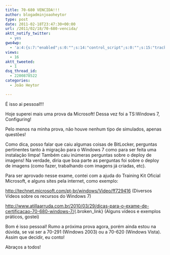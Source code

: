 ```yaml
---
title: 70-680 VENCIDA!!!
author: blogadminjoaoheytor
type: post
date: 2011-02-18T23:47:30+00:00
url: /2011/02/18/70-680-vencida/
aktt_notify_twitter:
  - yes
gwo4wp:
  - 'a:4:{s:7:"enabled";s:0:"";s:14:"control_script";s:0:"";s:15:"tracking_script";s:0:"";s:17:"conversion_script";s:0:"";}'
views:
  - 16
aktt_tweeted:
  - 1
dsq_thread_id:
  - 2200878522
categories:
  - João Heytor

---
```

É isso ai pessoal!!!

Hoje superei mais uma prova da Microsoft! Dessa vez foi a TS:Windows 7, Configuring!

Pelo menos na minha prova, não houve nenhum tipo de simulados, apenas questões!

Como dica, posso falar que caiu algumas coisas de BitLocker, perguntas pertinentes tanto à migração para o Windows 7 como para ser feita uma instalação limpa! Também caiu inúmeras perguntas sobre o deploy de imagens! Na verdade, diria que boa parte as perguntas foi sobre o deploy de imagens (como fazer, trabalhando com imagens já criadas, etc).

Para ser aprovado nesse exame, contei com a ajuda do Training Kit Oficial Microsoft, e alguns sites pela internet, como exemplo:

<http://technet.microsoft.com/pt-br/windows/Video/ff729416> (Diversos Vídeos sobre os recursos do Windows 7)

<http://www.atillaarruda.com.br/2010/03/29/dicas-para-o-exame-de-certificacao-70-680-windows-7/>{.broken_link} (Alguns vídeos e exemplos práticos, gostei)

Bom é isso pessoal! Rumo a próxima prova agora, porém ainda estou na dúvida, se vai ser a 70-291 (Windows 2003) ou a 70-620 (Windows Vista). Assim que decidir, eu conto!

Abraços a todos!